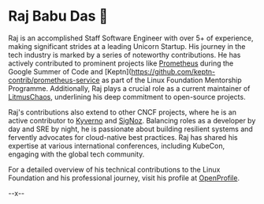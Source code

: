 # Raj Babu Das  👋
Raj is an accomplished Staff Software Engineer with over 5+ of experience, making significant strides at a leading Unicorn Startup. His journey in the tech industry is marked by a series of noteworthy contributions. He has actively contributed to prominent projects like [Prometheus](https://github.com/prometheus/test-infra) during the Google Summer of Code and [Keptn](https://github.com/keptn-contrib/prometheus-service as part of the Linux Foundation Mentorship Programme. Additionally, Raj plays a crucial role as a current maintainer of [LitmusChaos](https://github.com/litmuschaos/litmus), underlining his deep commitment to open-source projects.

Raj's contributions also extend to other CNCF projects, where he is an active contributor to [Kyverno](https://github.com/kyverno/kyverno) and [SigNoz](https://github.com/signoz/signoz). Balancing roles as a developer by day and SRE by night, he is passionate about building resilient systems and fervently advocates for cloud-native best practices. Raj has shared his expertise at various international conferences, including KubeCon, engaging with the global tech community.

For a detailed overview of his technical contributions to the Linux Foundation and his professional journey, visit his profile at [OpenProfile](https://openprofile.dev/profile/rajdas98).


--x--
  
